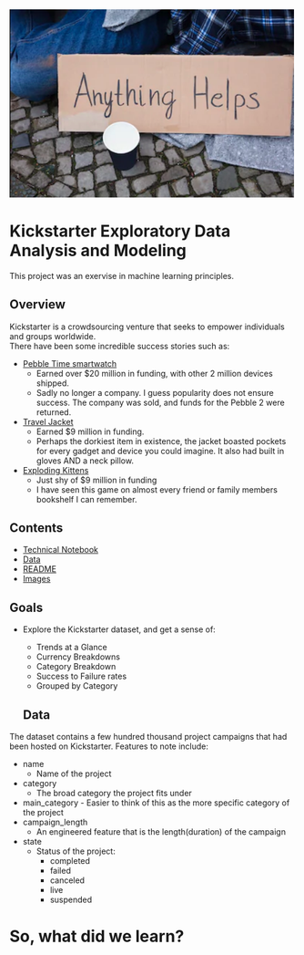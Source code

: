 <img src="https://github.com/marcelthebridge/602_Kickstarter/blob/main/anything_helps.png" width=500 />

# Kickstarter Exploratory Data Analysis and Modeling
This project was an exervise in machine learning principles.

## Overview
Kickstarter is a crowdsourcing venture that seeks to empower individuals and groups worldwide.  
There have been some incredible success stories such as:
- [Pebble Time smartwatch](https://www.kickstarter.com/projects/getpebble/pebble-time-awesome-smartwatch-no-compromises)
  - Earned over $20 million in funding, with other 2 million devices shipped. 
  - Sadly no longer a company.  I guess popularity does not ensure success. The company was sold, and funds for the Pebble 2 were returned.
- [Travel Jacket](https://www.baubax.com/)
  - Earned $9 million in funding.
  - Perhaps the dorkiest item in existence, the jacket boasted pockets for every gadget and device you could imagine.  It also had built in gloves AND a neck pillow.
- [Exploding Kittens](https://explodingkittens.com/)
  - Just shy of $9 million in funding
  - I have seen this game on almost every friend or family members bookshelf I can remember.

## Contents
- [Technical Notebook](602_Final.ipynb)
- [Data](Kickstarter_Data.zip)
- [README](README.me)
- [Images](images)

## Goals
- Explore the Kickstarter dataset, and get a sense of:
  - Trends at a Glance
  - Currency Breakdowns
  - Category Breakdown
   - Success to Failure rates
    - Grouped by Category
    
  ## Data
 The dataset contains a few hundred thousand project campaigns that had been hosted on Kickstarter.
 Features to note include:
  - name
    - Name of the project
  - category
    - The broad category the project fits under
   - main_category
    - Easier to think of this as the more specific category of the project
  - campaign_length
    - An engineered feature that is the length(duration) of the campaign
  - state
    - Status of the project:
      - completed
      - failed
      - canceled 
      - live
      - suspended
      
      
# So, what did we learn?
